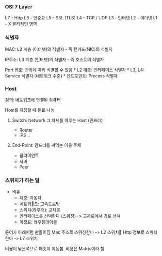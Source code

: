 
###  OSI 7 Layer

L7 - Http
L6 - 안중요
L5 - SSL (TLS)
L4 - TCP / UDP
L3 - 인터넷
L2 - 이더넷
L1 - X 물리적인 영역

### 식별자

MAC:  L2 계층 (이더넷)의 식별자 - 즉 랜카드(NIC)의 식별자

IP주소: L3 계층 (인터넷)의 식별자 - 즉 호스트의 식별자

Port 번호: 관점에 따라 식별할 수 있음
	* L2 계층: 인터페이스 식별자
	* L3, L4: Service 식별자 (네트워크 수준)
	* 엔드포인트: Process 식별자



### Host

정의: 네트워크에 연결된 컴퓨터

Host를 지칭할 때 둘로 나눔

1. Switch: Network 그 자체를 이루는 Host (인프라)
	* Router
	* IPS ..  

2. End-Point: 인프라를 써먹는 이용 주체
	* 클라이언트
	*  서버
	* Peer


### 스위치가 하는 일

*  비유
	* 패킷: 자동차
	* 네트워크: 고속도로망
	* 스위치(라우터): 교차로
	* 인터페이스를 선택한다 (스위칭) -> 교차로에서 경로 선택
	* 이정표: 라우팅테이블


용어가 아래처럼 만들어짐
	Mac 주소로 스위칭한다 -> L2 스위치
	Http 정보로 스위치한다 -> L7 스위치


비용이 낮은쪽으로 패킷이 이동함.
비용은 Matric이라 함

